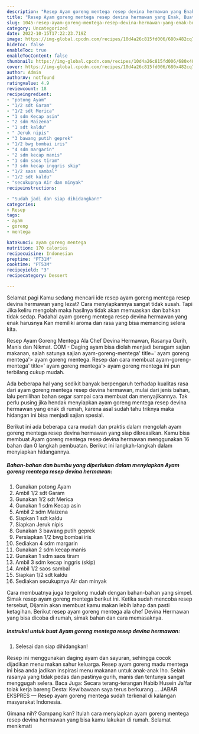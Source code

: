 ```yaml
---
description: "Resep Ayam goreng mentega resep devina hermawan yang Enak, Buat Buka Puasa Bikin Ngiler"
title: "Resep Ayam goreng mentega resep devina hermawan yang Enak, Buat Buka Puasa Bikin Ngiler"
slug: 1045-resep-ayam-goreng-mentega-resep-devina-hermawan-yang-enak-buat-buka-puasa-bikin-ngiler
category: Uncategorized
date: 2022-10-15T17:22:23.719Z
image: https://img-global.cpcdn.com/recipes/10d4a26c815fd006/680x482cq70/ayam-goreng-mentega-resep-devina-hermawan-foto-resep-utama.jpg
hideToc: false
enableToc: true
enableTocContent: false
thumbnail: https://img-global.cpcdn.com/recipes/10d4a26c815fd006/680x482cq70/ayam-goreng-mentega-resep-devina-hermawan-foto-resep-utama.jpg
cover: https://img-global.cpcdn.com/recipes/10d4a26c815fd006/680x482cq70/ayam-goreng-mentega-resep-devina-hermawan-foto-resep-utama.jpg
author: Admin
authorAv: notfound
ratingvalue: 4.9
reviewcount: 18
recipeingredient:
- "potong Ayam"
- "1/2 sdt Garam"
- "1/2 sdt Merica"
- "1 sdm Kecap asin"
- "2 sdm Maizena"
- "1 sdt kaldu"
- " Jeruk nipis"
- "3 bawang putih geprek"
- "1/2 bwg bombai iris"
- "4 sdm margarin"
- "2 sdm kecap manis"
- "1 sdm saos tiram"
- "3 sdm kecap inggris skip"
- "1/2 saos sambal"
- "1/2 sdt kaldu"
- "secukupnya Air dan minyak"
recipeinstructions:

- "Sudah jadi dan siap dihidangkan!"
categories:
- Resep
tags:
- ayam
- goreng
- mentega

katakunci: ayam goreng mentega 
nutrition: 170 calories
recipecuisine: Indonesian
preptime: "PT31M"
cooktime: "PT53M"
recipeyield: "3"
recipecategory: Dessert

---
```



Selamat pagi Kamu sedang mencari ide resep ayam goreng mentega resep devina hermawan yang lezat? Cara menyiapkannya sangat tidak susah. Tapi Jika keliru mengolah maka hasilnya tidak akan memuaskan dan bahkan tidak sedap. Padahal ayam goreng mentega resep devina hermawan yang enak harusnya Kan memiliki aroma dan rasa yang bisa memancing selera kita.


Resep Ayam Goreng Mentega Ala Chef Devina Hermawan, Rasanya Gurih, Manis dan Nikmat. COM - Daging ayam bisa diolah menjadi beragam sajian makanan, salah satunya sajian ayam-goreng-mentega&#39; title=&#39; ayam goreng mentega&#39;&gt; ayam goreng mentega. Resep dan cara membuat ayam-goreng-mentega&#39; title=&#39; ayam goreng mentega&#39;&gt; ayam goreng mentega ini pun terbilang cukup mudah.

Ada beberapa hal yang sedikit banyak berpengaruh terhadap kualitas rasa dari ayam goreng mentega resep devina hermawan, mulai dari jenis bahan, lalu pemilihan bahan segar sampai cara membuat dan menyajikannya. Tak perlu pusing jika hendak menyiapkan ayam goreng mentega resep devina hermawan yang enak di rumah, karena asal sudah tahu triknya maka hidangan ini bisa menjadi sajian spesial.


Berikut ini ada beberapa cara mudah dan praktis dalam mengolah ayam goreng mentega resep devina hermawan yang siap dikreasikan. Kamu bisa membuat Ayam goreng mentega resep devina hermawan menggunakan 16 bahan dan 0 langkah pembuatan. Berikut ini langkah-langkah dalam menyiapkan hidangannya.

<!--inarticleads1-->

##### Bahan-bahan dan bumbu yang diperlukan dalam menyiapkan Ayam goreng mentega resep devina hermawan:

1. Gunakan potong Ayam
1. Ambil 1/2 sdt Garam
1. Gunakan 1/2 sdt Merica
1. Gunakan 1 sdm Kecap asin
1. Ambil 2 sdm Maizena
1. Siapkan 1 sdt kaldu
1. Siapkan  Jeruk nipis
1. Gunakan 3 bawang putih geprek
1. Persiapkan 1/2 bwg bombai iris
1. Sediakan 4 sdm margarin
1. Gunakan 2 sdm kecap manis
1. Gunakan 1 sdm saos tiram
1. Ambil 3 sdm kecap inggris (skip)
1. Ambil 1/2 saos sambal
1. Siapkan 1/2 sdt kaldu
1. Sediakan secukupnya Air dan minyak


Cara membuatnya juga tergolong mudah dengan bahan-bahan yang simpel. Simak resep ayam goreng mentega berikut ini. Ketika sudah mencoba resep tersebut, Dijamin akan membuat kamu makan lebih lahap dan pasti ketagihan. Berikut resep ayam goreng mentega ala chef Devina Hermawan yang bisa dicoba di rumah, simak bahan dan cara memasaknya. 

<!--inarticleads2-->

##### Instruksi untuk buat Ayam goreng mentega resep devina hermawan:


1. Selesai dan siap dihidangkan!

Resep ini menggunakan daging ayam dan sayuran, sehingga cocok dijadikan menu makan sahur keluarga. Resep ayam goreng madu mentega ini bisa anda jadikan inspirasi menu makanan untuk anak-anak lho. Selain rasanya yang tidak pedas dan pastinya gurih, manis dan tentunya sangat menggugah selera. Baca Juga: Secara terang-terangan Habib Husein Ja&#39;far tolak kerja bareng Desta: Kewibawaan saya terus berkurang…. JABAR EKSPRES — Resep ayam goreng mentega sudah terkenal di kalangan masyarakat Indonesia. 

Gimana nih? Gampang kan? Itulah cara menyiapkan ayam goreng mentega resep devina hermawan yang bisa kamu lakukan di rumah. Selamat menikmati
